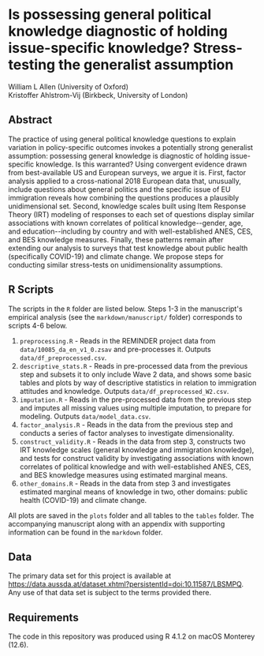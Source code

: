# Is possessing general political knowledge diagnostic of holding issue-specific knowledge? Stress-testing the generalist assumption

William L Allen (University of Oxford)  
Kristoffer Ahlstrom-Vij (Birkbeck, University of London)

## Abstract

The practice of using general political knowledge questions to explain variation in policy-specific outcomes invokes a potentially strong generalist assumption: possessing general knowledge is diagnostic of holding issue-specific knowledge. Is this warranted? Using convergent evidence drawn from best-available US and European surveys, we argue it is. First, factor analysis applied to a cross-national 2018 European data that, unusually, include questions about general politics and the specific issue of EU immigration reveals how combining the questions produces a plausibly unidimensional set. Second, knowledge scales built using Item Response Theory (IRT) modeling of responses to each set of questions display similar associations with known correlates of political knowledge--gender, age, and education--including by country and with well-established ANES, CES, and BES knowledge measures. Finally, these patterns remain after extending our analysis to surveys that test knowledge about public health (specifically COVID-19) and climate change. We propose steps for conducting similar stress-tests on unidimensionality assumptions.

## R Scripts

The scripts in the `R` folder are listed below. Steps 1-3 in the manuscript's empirical analysis (see the `markdown/manuscript/` folder) corresponds to scripts 4-6 below.

1. `preprocessing.R` - Reads in the REMINDER project data from `data/10085_da_en_v1_0.zsav` and pre-processes it. Outputs `data/df_preprocessed.csv`. 
2. `descriptive_stats.R` - Reads in pre-processed data from the previous step and subsets it to only include Wave 2 data, and shows some basic tables and plots by way of descriptive statistics in relation to immigration attitudes and knowledge. Outputs `data/df_preprocessed_W2.csv`.
3. `imputation.R` - Reads in the pre-processed data from the previous step and imputes all missing values using multiple imputation, to prepare for modeling. Outputs `data/model_data.csv`. 
4. `factor_analysis.R` - Reads in the data from the previous step and conducts a series of factor analyses to investigate dimensionality.
5. `construct_validity.R` - Reads in the data from step 3, constructs two IRT knowledge scales (general knowledge and immigration knowledge), and tests for construct validity by investigating associations with known correlates of political knowledge and with well-established ANES, CES, and BES knowledge measures using estimated marginal means.
6. `other_domains.R` - Reads in the data from step 3 and investigates estimated marginal means of knowledge in two, other domains: public health (COVID-19) and climate change.

All plots are saved in the `plots` folder and all tables to the `tables` folder. The accompanying manuscript along with an appendix with supporting information can be found in the `markdown` folder. 

## Data

The primary data set for this project is available at https://data.aussda.at/dataset.xhtml?persistentId=doi:10.11587/LBSMPQ. Any use of that data set is subject to the terms provided there.

## Requirements

The code in this repository was produced using R 4.1.2 on macOS Monterey (12.6).
